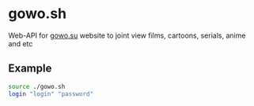 # gowo.sh
Web-API for [gowo.su](https://gowo.su) website to joint view films, cartoons, serials, anime and etc

## Example
```bash
source ./gowo.sh
login "login" "password"
```
